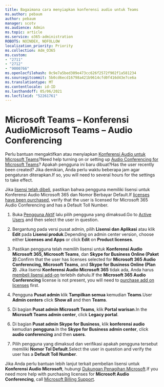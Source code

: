 ```yaml
---
title: Bagaimana cara menyiapkan konferensi audio untuk Teams
ms.author: pebaum
author: pebaum
manager: scotv
ms.audience: Admin
ms.topic: article
ms.service: o365-administration
ROBOTS: NOINDEX, NOFOLLOW
localization_priority: Priority
ms.collection: Adm_O365
ms.custom:
- "2711"
- "2712"
- "9000766"
ms.openlocfilehash: 0c9e7a5bed309e473cc626f2572f902f1a581234
ms.sourcegitcommit: 5b0cd6ecd16798a421b9614cfd0f416d43e7ce6a
ms.translationtype: MT
ms.contentlocale: id-ID
ms.lasthandoff: 05/06/2021
ms.locfileid: "52261761"
---
```

# <a name="microsoft-teams--audio-conferencing"></a><span data-ttu-id="d3465-102">Microsoft Teams – Konferensi Audio</span><span class="sxs-lookup"><span data-stu-id="d3465-102">Microsoft Teams – Audio Conferencing</span></span>

<span data-ttu-id="d3465-103">Perlu bantuan mengaktifkan atau menyiapkan [Konferensi Audio untuk Microsoft Teams](https://docs.microsoft.com/microsoftteams/set-up-audio-conferencing-in-teams)?</span><span class="sxs-lookup"><span data-stu-id="d3465-103">Need help turning on or setting up [Audio Conferencing for Microsoft Teams](https://docs.microsoft.com/microsoftteams/set-up-audio-conferencing-in-teams)?</span></span>  <span data-ttu-id="d3465-104">Apakah pengguna ini baru dibuat?</span><span class="sxs-lookup"><span data-stu-id="d3465-104">Has the user recently been created?</span></span> <span data-ttu-id="d3465-105">Jika demikian, Anda perlu waktu beberapa jam agar pengaturan diterapkan.</span><span class="sxs-lookup"><span data-stu-id="d3465-105">If so, you will need to several hours for the settings to take effect.</span></span>

<span data-ttu-id="d3465-106">Jika [lisensi telah dibeli](https://docs.microsoft.com/microsoftteams/set-up-audio-conferencing-in-teams#step-2-get-and-assign-licenses), pastikan bahwa pengguna memiliki lisensi untuk Konferensi Audio Microsoft 365 dan Nomor Berbayar Default.</span><span class="sxs-lookup"><span data-stu-id="d3465-106">If [licenses have been purchased](https://docs.microsoft.com/microsoftteams/set-up-audio-conferencing-in-teams#step-2-get-and-assign-licenses), verify that the user is licensed for Microsoft 365 Audio Conferencing and has a Default Toll Number.</span></span>

1. <span data-ttu-id="d3465-107">Buka [Pengguna Aktif](https://admin.microsoft.com/Adminportal/Home?source=applauncher#/users) lalu pilih pengguna yang dimaksud.</span><span class="sxs-lookup"><span data-stu-id="d3465-107">Go to [Active Users](https://admin.microsoft.com/Adminportal/Home?source=applauncher#/users) and then select the user in question.</span></span>

2. <span data-ttu-id="d3465-108">Bergantung pada versi pusat admin, pilih **Lisensi dan Aplikasi** atau klik **Edit** pada **Lisensi produk**.</span><span class="sxs-lookup"><span data-stu-id="d3465-108">Depending on admin center version, choose either **Licenses and Apps** or click **Edit** on **Product licenses**.</span></span>

3. <span data-ttu-id="d3465-109">Pastikan pengguna telah memilih lisensi untuk **Konferensi Audio Microsoft 365, Microsoft Teams**, dan **Skype for Business Online (Paket 2)**.</span><span class="sxs-lookup"><span data-stu-id="d3465-109">Confirm that the user has licenses selected for **Microsoft 365 Audio Conferencing, Microsoft Teams**, and **Skype for Business Online (Plan 2)**.</span></span> <span data-ttu-id="d3465-110">Jika lisensi **Konferensi Audio Microsoft 365** tidak ada, Anda harus [membeli lisensi add-on](https://docs.microsoft.com/microsoftteams/teams-add-on-licensing/microsoft-teams-add-on-licensing?tabs=small-business) terlebih dahulu.</span><span class="sxs-lookup"><span data-stu-id="d3465-110">If the **Microsoft 365 Audio Conferencing** license is not present, you will need to [purchase add on licenses](https://docs.microsoft.com/microsoftteams/teams-add-on-licensing/microsoft-teams-add-on-licensing?tabs=small-business) first.</span></span>

4. <span data-ttu-id="d3465-111">Pengguna **Pusat admin** klik **Tampilkan semua** kemudian **Teams**.</span><span class="sxs-lookup"><span data-stu-id="d3465-111">User **Admin centers** click **Show all** and then **Teams**.</span></span>

5. <span data-ttu-id="d3465-112">Di bagian **Pusat admin Microsoft Teams**, klik **Portal warisan**.</span><span class="sxs-lookup"><span data-stu-id="d3465-112">In the **Microsoft Teams admin center**, click **Legacy portal**.</span></span>

6. <span data-ttu-id="d3465-113">Di bagian **Pusat admin Skype for Business**, klik **konferensi audio** kemudian **pengguna**.</span><span class="sxs-lookup"><span data-stu-id="d3465-113">In the **Skype for Business admin center**, click **audio conferencing** and then **users**.</span></span>

7. <span data-ttu-id="d3465-114">Pilih pengguna yang dimaksud dan verifikasi apakah pengguna tersebut memiliki **Nomor Tol Default**.</span><span class="sxs-lookup"><span data-stu-id="d3465-114">Select the user in question and verify the user has a **Default Toll Number**.</span></span>

<span data-ttu-id="d3465-115">Jika Anda perlu bantuan lebih lanjut terkait pembelian lisensi untuk **Konferensi Audio Microsoft**, hubungi [Dukungan Penagihan Microsoft](/microsoft-365/admin/contact-support-for-business-products?view=o365-worldwide#phone-support).</span><span class="sxs-lookup"><span data-stu-id="d3465-115">If you need more help with purchasing licenses for **Microsoft Audio Conferencing**, call [Microsoft Billing Support](/microsoft-365/admin/contact-support-for-business-products?view=o365-worldwide#phone-support).</span></span>

